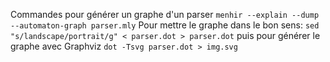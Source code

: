 Commandes pour générer un graphe d'un parser
`menhir --explain --dump --automaton-graph parser.mly`
Pour mettre le graphe dans le bon sens:
`sed "s/landscape/portrait/g" < parser.dot > parser.dot`
puis pour générer le graphe avec Graphviz
`dot -Tsvg parser.dot > img.svg`
